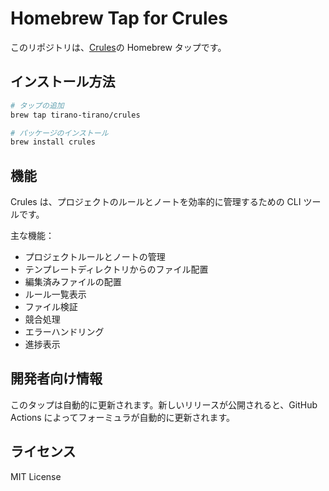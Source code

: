 # Homebrew Tap for Crules

このリポジトリは、[Crules](https://github.com/tirano-tirano/crules)の Homebrew タップです。

## インストール方法

```bash
# タップの追加
brew tap tirano-tirano/crules

# パッケージのインストール
brew install crules
```

## 機能

Crules は、プロジェクトのルールとノートを効率的に管理するための CLI ツールです。

主な機能：

- プロジェクトルールとノートの管理
- テンプレートディレクトリからのファイル配置
- 編集済みファイルの配置
- ルール一覧表示
- ファイル検証
- 競合処理
- エラーハンドリング
- 進捗表示

## 開発者向け情報

このタップは自動的に更新されます。新しいリリースが公開されると、GitHub Actions によってフォーミュラが自動的に更新されます。

## ライセンス

MIT License
